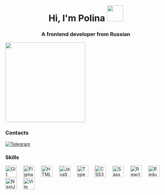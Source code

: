 


<h1 align="center">Hi, I'm Polina <img src="https://media.giphy.com/media/mGcNjsfWAjY5AEZNw6/giphy.gif" width="50"></h1> 
<h3 align="center">A frontend developer from Russian</h3>

<!--
<p align="center">
  <img width="250" src="https://tenor.com/ru/view/kitten-cat-typing-typing-cat-thank-goodness-gif-16601149.gif">
</p>
-->

<img width="250" src="https://i.gifer.com/2GU.gif">



### Contacts
<p dir="auto"><a href="https://t.me/polinysh_ka" rel="nofollow"><img src="https://camo.githubusercontent.com/afaa74bcd8ebafeffb8c818bfa55e4b4923498b32ccbb1189fcc170fd43b490c/68747470733a2f2f696d672e736869656c64732e696f2f62616467652f54656c656772616d2d3243413545303f7374796c653d666f722d7468652d6261646765266c6f676f3d74656c656772616d266c6f676f436f6c6f723d7768697465" alt="Telegram" data-canonical-src="https://img.shields.io/badge/Telegram-2CA5E0?style=for-the-badge&amp;logo=telegram&amp;logoColor=white" style="max-width: 100%;"></a>

  <!--
  <a href="mailto:mihalevapr@gmail.com"><img src="https://camo.githubusercontent.com/81e9bd7225cfe2313101e2df8cc8d55eaf603816249f8bb8af2f953af6dc07f7/68747470733a2f2f696d672e736869656c64732e696f2f62616467652f656d61696c2d4431343833363f7374796c653d666f722d7468652d6261646765266c6f676f3d676d61696c266c6f676f436f6c6f723d7768697465" alt="Gmail" data-canonical-src="https://img.shields.io/badge/email-D14836?style=for-the-badge&amp;logo=gmail&amp;logoColor=white" style="max-width: 100%;"></a>

  -->
  





<!--

### 👩‍💻  Обо мне

Я начинающий Frontend разработчик. С мая 2023 года по апрель 2024 я изучал Frontend разработку на курсах Хекслет. <br><br>- 🔭 в 2023 поступил в магистратуру МИСиС на информационные технологии<br>- 📚 Являюсь студентом на курсе Веб-разработки Яндекс Практикум.



###

### 🛠 Технологии:

###
-->


### Skills 

<div align="left">
    <a href="https://git-scm.com/" target="_blank" rel="noreferrer"><img src="https://raw.githubusercontent.com/danielcranney/readme-generator/main/public/icons/skills/git-colored.svg" width="36" height="36" alt="Git" /></a>
    <img width="12" />
     <a href="https://www.figma.com/" target="_blank" rel="noreferrer"><img src="https://raw.githubusercontent.com/danielcranney/readme-generator/main/public/icons/skills/figma-colored.svg" width="36" height="36" alt="Figma" /></a>
   <img width="12" />   
  <a href="https://developer.mozilla.org/en-US/docs/Glossary/HTML5" target="_blank" rel="noreferrer"><img src="https://raw.githubusercontent.com/danielcranney/readme-generator/main/public/icons/skills/html5-colored.svg" width="36" height="36" alt="HTML5" /></a>
    <img width="12" />
    <a href="https://developer.mozilla.org/en-US/docs/Web/JavaScript" target="_blank" rel="noreferrer"><img src="https://raw.githubusercontent.com/danielcranney/readme-generator/main/public/icons/skills/javascript-colored.svg" width="36" height="36" alt="JavaScript" /></a>
  <img width="12" />
    <a href="https://www.typescriptlang.org/" target="_blank" rel="noreferrer"><img src="https://raw.githubusercontent.com/danielcranney/readme-generator/main/public/icons/skills/typescript-colored.svg" width="36" height="36" alt="TypeScript" /></a>
  <img width="12" />
    <a href="https://www.w3.org/TR/CSS/#css" target="_blank" rel="noreferrer"><img src="https://raw.githubusercontent.com/danielcranney/readme-generator/main/public/icons/skills/css3-colored.svg" width="36" height="36" alt="CSS3" /></a>
  <img width="12" />
    <a href="https://sass-lang.com/" target="_blank" rel="noreferrer"><img src="https://raw.githubusercontent.com/danielcranney/readme-generator/main/public/icons/skills/sass-colored.svg" width="36" height="36" alt="Sass" /></a>
   <img width="12" /> 
  <a href="https://reactjs.org/" target="_blank" rel="noreferrer"><img src="https://raw.githubusercontent.com/danielcranney/readme-generator/main/public/icons/skills/react-colored.svg" width="36" height="36" alt="React" /></a>
    <img width="12" />
    <a href="https://redux.js.org/" target="_blank" rel="noreferrer"><img src="https://raw.githubusercontent.com/danielcranney/readme-generator/main/public/icons/skills/redux-colored.svg" width="36" height="36" alt="Redux" /></a>
  <img width="12" />
    <a href="https://nextjs.org/docs" target="_blank" rel="noreferrer"><img src="https://raw.githubusercontent.com/danielcranney/readme-generator/main/public/icons/skills/nextjs-colored.svg" width="36" height="36" alt="NextJs" /></a>
  <img width="12" />
    <a href="https://vitejs.dev/" target="_blank" rel="noreferrer"><img src="https://raw.githubusercontent.com/danielcranney/readme-generator/main/public/icons/skills/vite-colored.svg" width="36" height="36" alt="Vite" /></a>
   <img width="12" />  
  </div>
